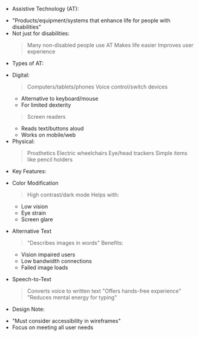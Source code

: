 * Assistive Technology (AT):
 - "Products/equipment/systems that enhance life for people with disabilities"
 - Not just for disabilities:
   > Many non-disabled people use AT
   > Makes life easier
   > Improves user experience

* Types of AT:
 - Digital:
   > Computers/tablets/phones
   > Voice control/switch devices
     * Alternative to keyboard/mouse
     * For limited dexterity
   > Screen readers
     * Reads text/buttons aloud
     * Works on mobile/web
 - Physical:
   > Prosthetics
   > Electric wheelchairs
   > Eye/head trackers
   > Simple items like pencil holders

* Key Features:
 - Color Modification
   > High contrast/dark mode
   > Helps with:
     * Low vision
     * Eye strain
     * Screen glare
 
 - Alternative Text
   > "Describes images in words"
   > Benefits:
     * Vision impaired users
     * Low bandwidth connections
     * Failed image loads

 - Speech-to-Text
   > Converts voice to written text
   > "Offers hands-free experience"
   > "Reduces mental energy for typing"

* Design Note:
 - "Must consider accessibility in wireframes"
 - Focus on meeting all user needs
